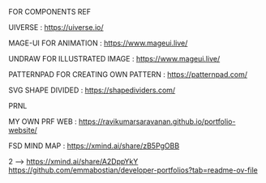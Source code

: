 FOR COMPONENTS REF

UIVERSE : https://uiverse.io/

MAGE-UI FOR ANIMATION : https://www.mageui.live/

UNDRAW FOR ILLUSTRATED IMAGE : https://www.mageui.live/

PATTERNPAD FOR CREATING OWN PATTERN : https://patternpad.com/

SVG SHAPE DIVIDED : https://shapedividers.com/

PRNL

MY OWN PRF WEB :  https://ravikumarsaravanan.github.io/portfolio-website/

FSD MIND MAP : https://xmind.ai/share/zB5PgOBB

2  --> https://xmind.ai/share/A2DppYkY
https://github.com/emmabostian/developer-portfolios?tab=readme-ov-file
